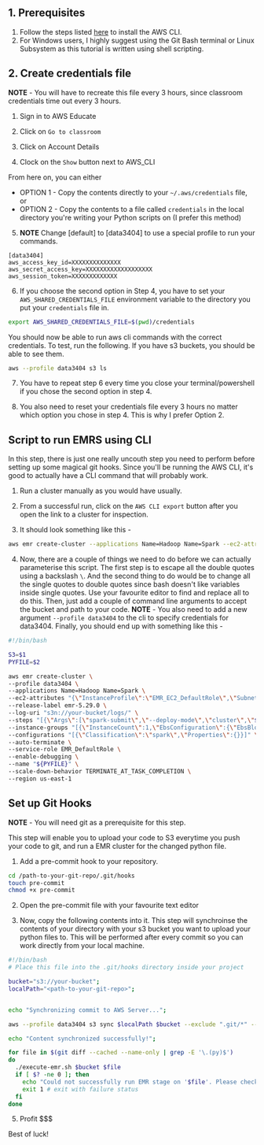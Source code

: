 ## 1. Prerequisites

1. Follow the steps listed [here](https://aws.amazon.com/cli/) to install the AWS CLI. 
2. For Windows users, I highly suggest using the Git Bash terminal or Linux Subsystem as this tutorial is written using shell scripting.

## 2. Create credentials file

__NOTE__ - You will have to recreate this file every 3 hours, since classroom credentials time out every 3 hours.

1. Sign in to AWS Educate

2. Click on `Go to classroom`

3. Click on Account Details

4. Clock on the `Show` button next to AWS_CLI

From here on, you can either
- OPTION 1 - Copy the contents directly to your `~/.aws/credentials` file, or
- OPTION 2 - Copy the contents to a file called `credentials` in the local directory you're writing your Python scripts on (I prefer this method)

5. __NOTE__ Change [default] to [data3404] to use a special profile to run your commands.
```
[data3404]
aws_access_key_id=XXXXXXXXXXXXXX
aws_secret_access_key=XXXXXXXXXXXXXXXXXXX
aws_session_token=XXXXXXXXXXXXX
```

6. If you choose the second option in Step 4, you have to set your `AWS_SHARED_CREDENTIALS_FILE` environment variable to the directory you put your `credentials` file in.

```sh
export AWS_SHARED_CREDENTIALS_FILE=$(pwd)/credentials
```


You should now be able to run aws cli commands with the correct credentials. To test, run the following. If you have s3 buckets, you should be able to see them.

```sh
aws --profile data3404 s3 ls
```

7. You have to repeat step 6 every time you close your terminal/powershell if you chose the second option in step 4.

8. You also need to reset your credentials file every 3 hours no matter which option you chose in step 4. This is why I prefer Option 2.

## Script to run EMRS using CLI

In this step, there is just one really uncouth step you need to perform before setting up some magical git hooks. Since you'll be running the AWS CLI, it's good to actually have a CLI command that will probably work. 

1. Run a cluster manually as you would have usually. 

2. From a successful run, click on the `AWS CLI export` button after you open the link to a cluster for inspection. 

3. It should look something like this - 

```sh
aws emr create-cluster --applications Name=Hadoop Name=Spark --ec2-attributes '{"InstanceProfile":"EMR_EC2_DefaultRole","SubnetId":"subnet-XXXXXXXX","EmrManagedSlaveSecurityGroup":"sg-XXXXXXXXXXXXXXXX","EmrManagedMasterSecurityGroup":"sg-XXXXXXXXXXXXXXXXX"}' --release-label emr-5.29.0 --log-uri 's3n://data3404-nhas9102-a2/logs/' --steps '[{"Args":["spark-submit","--deploy-mode","cluster","s3://data3404-nhas9102-a2/code/UserRatingAnalysis.py"],"Type":"CUSTOM_JAR","ActionOnFailure":"TERMINATE_CLUSTER","Jar":"command-runner.jar","Properties":"=","Name":"Spark application"}]' --instance-groups '[{"InstanceCount":1,"EbsConfiguration":{"EbsBlockDeviceConfigs":[{"VolumeSpecification":{"SizeInGB":32,"VolumeType":"gp2"},"VolumesPerInstance":2}]},"InstanceGroupType":"MASTER","InstanceType":"m5.xlarge","Name":"Master Instance Group"},{"InstanceCount":2,"EbsConfiguration":{"EbsBlockDeviceConfigs":[{"VolumeSpecification":{"SizeInGB":32,"VolumeType":"gp2"},"VolumesPerInstance":2}]},"InstanceGroupType":"CORE","InstanceType":"m5.xlarge","Name":"Core Instance Group"}]' --configurations '[{"Classification":"spark","Properties":{}}]' --auto-terminate --service-role EMR_DefaultRole --enable-debugging --name 'code/UserRatingAnalysis.py' --scale-down-behavior TERMINATE_AT_TASK_COMPLETION --region us-east-1
```

4. Now, there are a couple of things we need to do before we can actually parameterise this script. The first step is to escape all the double quotes using a backslash `\`. And the second thing to do would be to change all the single quotes to double quotes since bash doesn't like variables inside single quotes. Use your favourite editor to find and replace all to do this. Then, just add a couple of command line arguments to accept the bucket and path to your code. __NOTE__ - You also need to add a new argument `--profile data3404` to the cli to specify credentials for data3404. Finally, you should end up with something like this - 

```sh
#!/bin/bash

S3=$1
PYFILE=$2

aws emr create-cluster \
--profile data3404 \
--applications Name=Hadoop Name=Spark \
--ec2-attributes "{\"InstanceProfile\":\"EMR_EC2_DefaultRole\",\"SubnetId\":\"subnet-XXXXXXXX\",\"EmrManagedSlaveSecurityGroup\":\"sg-XXXXXXXXXXXXXXXX\",\"EmrManagedMasterSecurityGroup\":\"sg-XXXXXXXXXXXXXXXXX\"}" \
--release-label emr-5.29.0 \
--log-uri "s3n://your-bucket/logs/" \
--steps "[{\"Args\":[\"spark-submit\",\"--deploy-mode\",\"cluster\",\"${S3}/${PYFILE}\"],\"Type\":\"CUSTOM_JAR\",\"ActionOnFailure\":\"TERMINATE_CLUSTER\",\"Jar\":\"command-runner.jar\",\"Properties\":\"\",\"Name\":\"Spark application\"}]" \
--instance-groups "[{\"InstanceCount\":1,\"EbsConfiguration\":{\"EbsBlockDeviceConfigs\":[{\"VolumeSpecification\":{\"SizeInGB\":32,\"VolumeType\":\"gp2\"},\"VolumesPerInstance\":2}]},\"InstanceGroupType\":\"MASTER\",\"InstanceType\":\"m5.xlarge\",\"Name\":\"Master Instance Group\"},{\"InstanceCount\":2,\"EbsConfiguration\":{\"EbsBlockDeviceConfigs\":[{\"VolumeSpecification\":{\"SizeInGB\":32,\"VolumeType\":\"gp2\"},\"VolumesPerInstance\":2}]},\"InstanceGroupType\":\"CORE\",\"InstanceType\":\"m5.xlarge\",\"Name\":\"Core Instance Group\"}]" \
--configurations "[{\"Classification\":\"spark\",\"Properties\":{}}]" \
--auto-terminate \
--service-role EMR_DefaultRole \
--enable-debugging \
--name "${PYFILE}" \
--scale-down-behavior TERMINATE_AT_TASK_COMPLETION \
--region us-east-1
```

## Set up Git Hooks 

__NOTE__ - You will need git as a prerequisite for this step.

This step will enable you to upload your code to S3 everytime you push your code to git, and run a EMR cluster for the changed python file.

1. Add a pre-commit hook to your repository.

```sh
cd /path-to-your-git-repo/.git/hooks
touch pre-commit
chmod +x pre-commit
```

2. Open the pre-commit file with your favourite text editor

3. Now, copy the following contents into it. This step will synchroinse the contents of your directory with your s3 bucket you want to upload your python files to. This will be performed after every commit so you can work directly from your local machine.

```sh
#!/bin/bash
# Place this file into the .git/hooks directory inside your project

bucket="s3://your-bucket";
localPath="<path-to-your-git-repo>";


echo "Synchronizing commit to AWS Server...";

aws --profile data3404 s3 sync $localPath $bucket --exclude ".git/*" --exclude "credentials" --exclude ".gitignore";

echo "Content synchronized successfully!";

for file in $(git diff --cached --name-only | grep -E '\.(py)$')
do
  ./execute-emr.sh $bucket $file 
  if [ $? -ne 0 ]; then
    echo "Could not successfully run EMR stage on '$file'. Please check your code and try again."
    exit 1 # exit with failure status
  fi
done

```

5. Profit $$$


Best of luck! 

